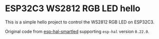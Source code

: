 # ESP32C3 WS2812 RGB LED hello

This is a simple hello project to control the WS2812 RGB LED on ESP32C3.

Original code from [esp-hal-smartled](https://github.com/esp-rs/esp-hal-community/tree/main/esp-hal-smartled) supporting `esp-hal` version `0.22.0`.
